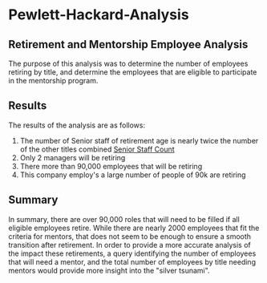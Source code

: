 # Pewlett-Hackard-Analysis

## Retirement and Mentorship Employee Analysis
The purpose of this analysis was to determine the number of employees retiring by title, and determine the employees that are eligible to participate in the mentorship program.

## Results
The results of the analysis are as follows:

1. The number of Senior staff of retirement age is nearly twice the number of the other titles combined [Senior Staff Count](Resources/senior_staff_count.png)
2. Only 2 managers will be retiring
3. There more than 90,000 employees that will be retiring
4. This company employ's a large number of people of 90k are retiring

## Summary
In summary, there are over 90,000 roles that will need to be filled if all eligible employees retire.  While there are nearly 2000 employees that fit the criteria for mentors, that does not seem to be enough to ensure a smooth transition after retirement.  In order to provide a more accurate analysis of the impact these retirements, a query identifying the number of employees that will need a mentor, and the total number of employees by title needing mentors would provide more insight into the "silver tsunami".
